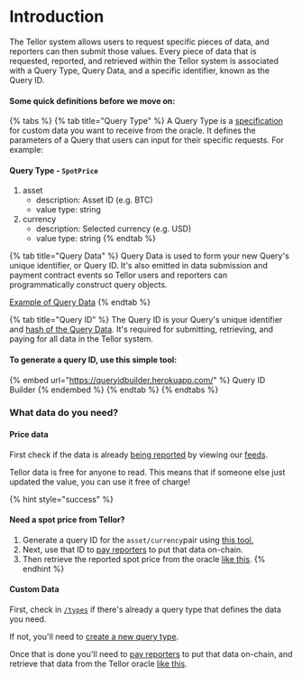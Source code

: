 # Introduction

The Tellor system allows users to request specific pieces of data, and reporters can then submit those values. Every piece of data that is requested, reported, and retrieved within the Tellor system is associated with a Query Type, Query Data, and a specific identifier, known as the Query ID.

#### Some quick definitions before we move on:

{% tabs %}
{% tab title="Query Type" %}
A Query Type is a [specification](https://github.com/tellor-io/dataSpecs) for custom data you want to receive from the oracle.  It  defines the parameters of a Query that users can input for their specific requests.  For example:

#### Query Type - `SpotPrice`

1. asset
   * description: Asset ID (e.g. BTC)
   * value type: string
2. currency
   * description: Selected currency (e.g. USD)
   * value type: string
{% endtab %}

{% tab title="Query Data" %}
Query Data is used to form your new Query's unique identifier, or Query ID. It's also emitted in data submission and payment contract events so Tellor users and reporters can programmatically construct query objects.

[Example of Query Data](https://app.gitbook.com/s/tcQlo49FAqTaOimNOz0X/getting-data/creating-a-query#example-querydata-and-queryid)
{% endtab %}

{% tab title="Query ID" %}
The Query ID is your Query's unique identifier and [hash of the Query Data](creating-a-query.md#example-querydata-and-queryid). It's required for submitting, retrieving, and paying for all data in the Tellor system.&#x20;

#### To generate a query ID, use this simple tool:

{% embed url="https://queryidbuilder.herokuapp.com/" %}
Query ID Builder
{% endembed %}
{% endtab %}
{% endtabs %}

### **What data do you need?**

#### **Price data**

First check if the data is already [being reported](https://github.com/tellor-io/telliot-feeds/tree/main/src/telliot\_feeds/feeds) by viewing our [feeds](https://feed.tellor.io/).

Tellor data is free for anyone to read. This means that if someone else just updated the value, you can use it free of charge!&#x20;

{% hint style="success" %}
#### Need a spot price from Tellor?&#x20;

1. Generate a query ID for the `asset/currency`pair using [this tool.](https://app.gitbook.com/s/tcQlo49FAqTaOimNOz0X/getting-data/creating-a-query#getting-a-query-id-and-query-data) &#x20;
2. Next, use that ID to [pay reporters](https://app.gitbook.com/s/tcQlo49FAqTaOimNOz0X/getting-data/funding-a-feed#funding-a-one-time-request) to put that data on-chain.&#x20;
3. Then retrieve the reported spot price from the oracle [like this](reading-data/).
{% endhint %}

#### Custom Data

First, check in [`/types`](https://github.com/tellor-io/dataSpecs/blob/main/types) if there's already a query type that defines the data you need.

If not, you'll need to [create a new query type](https://app.gitbook.com/s/tcQlo49FAqTaOimNOz0X/getting-data/creating-a-query#creating-a-new-query-type).&#x20;

Once that is done you'll need to [pay reporters](https://app.gitbook.com/s/tcQlo49FAqTaOimNOz0X/getting-data/funding-a-feed#funding-a-one-time-request) to put that data on-chain, and retrieve that data from the Tellor oracle [like this](https://app.gitbook.com/s/tcQlo49FAqTaOimNOz0X/getting-data/using-tellor).
